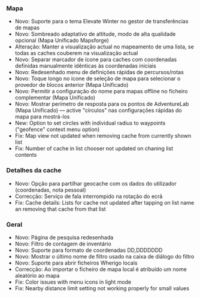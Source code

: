 ### Mapa
- Novo: Suporte para o tema Elevate Winter no gestor de transferências de mapas
- Novo: Sombreado adaptativo de altitude, modo de alta qualidade opcional (Mapa Unificado Mapsforge)
- Alteração: Manter a visualização actual no mapeamento de uma lista, se todas as caches couberem na visualização actual
- Novo: Separar marcador de ícone para caches com coordenadas definidas manualmente idênticas às coordenadas iniciais
- Novo: Redesenhado menu de definições rápidas de percursos/rotas
- Novo: Toque longo no ícone de seleção de mapa para selecionar o provedor de blocos anterior (Mapa Unificado)
- Novo: Permitir a configuração do nome para mapas offline no ficheiro complementar (Mapa Unificado)
- Novo: Mostrar perímetro de resposta para os pontos de AdventureLab (Mapa Unificado) — active "círculos" nas configurações rápidas do mapa para mostrá-los
- New: Option to set circles with individual radius to waypoints ("geofence" context menu option)
- Fix: Map view not updated when removing cache from currently shown list
- Fix: Number of cache in list chooser not updated on chaning list contents

### Detalhes da cache
- Novo: Opção para partilhar geocache com os dados do utilizador (coordenadas, nota pessoal)
- Correcção: Serviço de fala interrompido na rotação do ecrã
- Fix: Cache details: Lists for cache not updated after tapping on list name an removing that cache from that list

### Geral
- Novo: Página de pesquisa redesenhada
- Novo: Filtro de contagem de inventário
- Novo: Suporte para formato de coordenadas DD,DDDDDDD
- Novo: Mostrar o último nome de filtro usado na caixa de diálogo do filtro
- Novo: Suporte para abrir ficheiros Wherigo locais
- Correcção: Ao importar o ficheiro de mapa local é atribuído um nome aleatório ao mapa
- Fix: Color issues with menu icons in light mode
- Fix: Nearby distance limit setting not working properly for small values
